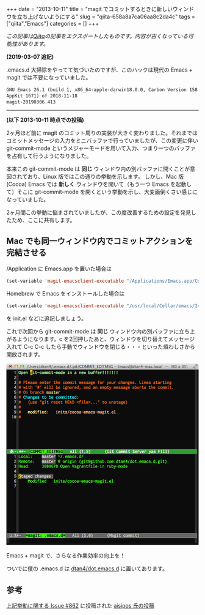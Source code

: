+++ 
date = "2013-10-11"
title = "magit でコミットするときに新しいウィンドウを立ち上げないようにする"
slug = "qiita-658a8a7ca06aa8c2da4c" 
tags = ["qiita","Emacs"]
categories = []
+++

*この記事は[Qiita](https://qiita.com/dtan4/items/658a8a7ca06aa8c2da4c)の記事をエクスポートしたものです。内容が古くなっている可能性があります。*

**(2019-03-07 追記)**

.emacs.d 大掃除をやってて気づいたのですが、このハックは現代の Emacs + magit では不要になっていました。

```
GNU Emacs 26.1 (build 1, x86_64-apple-darwin18.0.0, Carbon Version 158 AppKit 1671) of 2018-11-18
magit-20190306.413
```

---

**(以下 2013-10-11 時点での投稿)**

2ヶ月ほど前に magit のコミット周りの実装が大きく変わりました。それまではコミットメッセージの入力をミニバッファで行っていましたが、この変更に伴い git-commit-mode というメジャーモードを用いて入力、つまり一つのバッファを占有して行うようになりました。

本来この git-commit-mode は **同じ** ウィンドウ内の別バッファに開くことが意図されており、Linux 版ではこの通りの挙動を示します。
しかし、Mac 版 (Cocoa) Emacs では **新しく** ウィンドウを開いて（もう一つ Emacs を起動して）そこに git-commit-mode を開くという挙動を示し、大変面倒くさい感じになっていました。

2ヶ月間この挙動に悩まされていましたが、この度改善するための設定を発見したため、ここに共有します。

## Mac でも同一ウィンドウ内でコミットアクションを完結させる

/Application に Emacs.app を置いた場合は

```el:init.el
(set-variable 'magit-emacsclient-executable "/Applications/Emacs.app/Contents/MacOS/bin/emacsclient")
```

Homebrew で Emacs をインストールした場合は

```el:init.el
(set-variable 'magit-emacsclient-executable "/usr/local/Cellar/emacs/24.3/bin/emacsclient")
```

を init.el などに追記しましょう。

これで次回から git-commit-mode は **同じ** ウィンドウ内の別バッファに立ち上がるようになります。c を2回押したあと、ウィンドウを切り替えてメッセージ入れて C-c C-c したら手動でウィンドウを閉じる・・・といった煩わしさから開放されます。

![magit-commit.png](/images/qiita-658a8a7ca06aa8c2da4c-1.png)

Emacs + magit で、さらなる作業効率の向上を！

ついでに僕の .emacs.d は [dtan4/dot.emacs.d](https://github.com/dtan4/dot.emacs.d) に置いてあります。

## 参考

[上記挙動に関する Issue #862](https://github.com/magit/magit/issues/862) に投稿された [aisipos 氏の投稿](https://github.com/magit/magit/issues/862)
